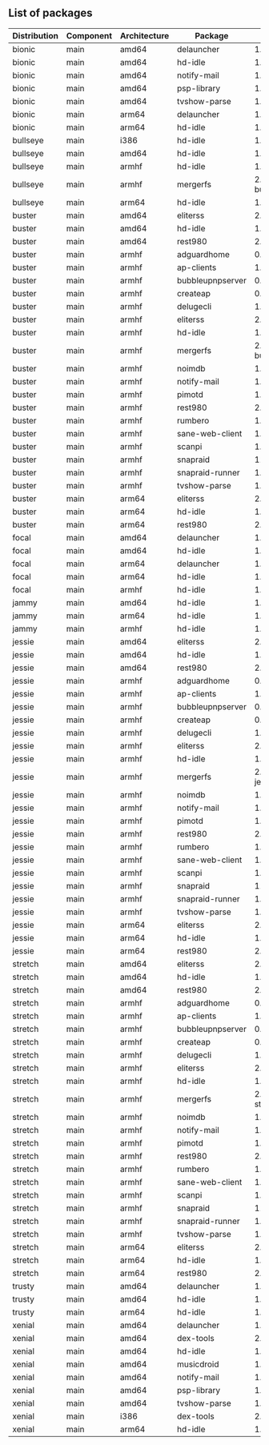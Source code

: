 ## List of packages

| Distribution | Component | Architecture | Package | Version |
| ------------ | ------ | -------- | ------- | ------- |
|bionic|main|amd64|delauncher|1.5.1|
|bionic|main|amd64|hd-idle|1.17|
|bionic|main|amd64|notify-mail|1.2.2|
|bionic|main|amd64|psp-library|1.4.0|
|bionic|main|amd64|tvshow-parse|1.15.0|
|bionic|main|arm64|delauncher|1.5.1|
|bionic|main|arm64|hd-idle|1.17|
|bullseye|main|i386|hd-idle|1.16|
|bullseye|main|amd64|hd-idle|1.17|
|bullseye|main|armhf|hd-idle|1.16|
|bullseye|main|armhf|mergerfs|2.33.5~debian-bullseye|
|bullseye|main|arm64|hd-idle|1.17|
|buster|main|amd64|eliterss|2.29.0|
|buster|main|amd64|hd-idle|1.17|
|buster|main|amd64|rest980|2.1.2~ado1|
|buster|main|armhf|adguardhome|0.107.2|
|buster|main|armhf|ap-clients|1.1.1|
|buster|main|armhf|bubbleupnpserver|0.9-5~ado4|
|buster|main|armhf|createap|0.4.6~ado4|
|buster|main|armhf|delugecli|1.4.4|
|buster|main|armhf|eliterss|2.29.0|
|buster|main|armhf|hd-idle|1.17|
|buster|main|armhf|mergerfs|2.33.5~debian-buster|
|buster|main|armhf|noimdb|1.1.0|
|buster|main|armhf|notify-mail|1.2.2|
|buster|main|armhf|pimotd|1.2.0|
|buster|main|armhf|rest980|2.1.2~ado1|
|buster|main|armhf|rumbero|1.0.0|
|buster|main|armhf|sane-web-client|1.4|
|buster|main|armhf|scanpi|1.3.1|
|buster|main|armhf|snapraid|11.3-1|
|buster|main|armhf|snapraid-runner|1.1.0|
|buster|main|armhf|tvshow-parse|1.15.0|
|buster|main|arm64|eliterss|2.29.0|
|buster|main|arm64|hd-idle|1.17|
|buster|main|arm64|rest980|2.1.2~ado1|
|focal|main|amd64|delauncher|1.5.1|
|focal|main|amd64|hd-idle|1.17|
|focal|main|arm64|delauncher|1.5.1|
|focal|main|arm64|hd-idle|1.17|
|focal|main|armhf|hd-idle|1.17|
|jammy|main|amd64|hd-idle|1.17|
|jammy|main|arm64|hd-idle|1.17|
|jammy|main|armhf|hd-idle|1.17|
|jessie|main|amd64|eliterss|2.29.0|
|jessie|main|amd64|hd-idle|1.17|
|jessie|main|amd64|rest980|2.1.2~ado1|
|jessie|main|armhf|adguardhome|0.107.2|
|jessie|main|armhf|ap-clients|1.1.1|
|jessie|main|armhf|bubbleupnpserver|0.9-5~ado4|
|jessie|main|armhf|createap|0.4.6~ado4|
|jessie|main|armhf|delugecli|1.4.4|
|jessie|main|armhf|eliterss|2.29.0|
|jessie|main|armhf|hd-idle|1.17|
|jessie|main|armhf|mergerfs|2.33.5~debian-jessie|
|jessie|main|armhf|noimdb|1.1.0|
|jessie|main|armhf|notify-mail|1.2.2|
|jessie|main|armhf|pimotd|1.2.0|
|jessie|main|armhf|rest980|2.1.2~ado1|
|jessie|main|armhf|rumbero|1.0.0|
|jessie|main|armhf|sane-web-client|1.4|
|jessie|main|armhf|scanpi|1.3.1|
|jessie|main|armhf|snapraid|11.3-1|
|jessie|main|armhf|snapraid-runner|1.1.0|
|jessie|main|armhf|tvshow-parse|1.15.0|
|jessie|main|arm64|eliterss|2.29.0|
|jessie|main|arm64|hd-idle|1.17|
|jessie|main|arm64|rest980|2.1.2~ado1|
|stretch|main|amd64|eliterss|2.29.0|
|stretch|main|amd64|hd-idle|1.17|
|stretch|main|amd64|rest980|2.1.2~ado1|
|stretch|main|armhf|adguardhome|0.107.2|
|stretch|main|armhf|ap-clients|1.1.1|
|stretch|main|armhf|bubbleupnpserver|0.9-5~ado4|
|stretch|main|armhf|createap|0.4.6~ado4|
|stretch|main|armhf|delugecli|1.4.4|
|stretch|main|armhf|eliterss|2.29.0|
|stretch|main|armhf|hd-idle|1.17|
|stretch|main|armhf|mergerfs|2.33.5~debian-stretch|
|stretch|main|armhf|noimdb|1.1.0|
|stretch|main|armhf|notify-mail|1.2.2|
|stretch|main|armhf|pimotd|1.2.0|
|stretch|main|armhf|rest980|2.1.2~ado1|
|stretch|main|armhf|rumbero|1.0.0|
|stretch|main|armhf|sane-web-client|1.4|
|stretch|main|armhf|scanpi|1.3.1|
|stretch|main|armhf|snapraid|11.3-1|
|stretch|main|armhf|snapraid-runner|1.1.0|
|stretch|main|armhf|tvshow-parse|1.15.0|
|stretch|main|arm64|eliterss|2.29.0|
|stretch|main|arm64|hd-idle|1.17|
|stretch|main|arm64|rest980|2.1.2~ado1|
|trusty|main|amd64|delauncher|1.5.1|
|trusty|main|amd64|hd-idle|1.17|
|trusty|main|arm64|hd-idle|1.17|
|xenial|main|amd64|delauncher|1.5.1|
|xenial|main|amd64|dex-tools|2.0-ado1|
|xenial|main|amd64|hd-idle|1.17|
|xenial|main|amd64|musicdroid|1.6.1|
|xenial|main|amd64|notify-mail|1.2.2|
|xenial|main|amd64|psp-library|1.4.0|
|xenial|main|amd64|tvshow-parse|1.15.0|
|xenial|main|i386|dex-tools|2.0-ado1|
|xenial|main|arm64|hd-idle|1.17|
